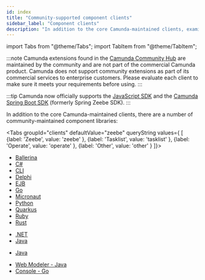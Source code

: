 ```yaml
---
id: index
title: "Community-supported component clients"
sidebar_label: "Component clients"
description: "In addition to the core Camunda-maintained clients, examine a number of community-maintained component libraries."
---
```


import Tabs from "@theme/Tabs";
import TabItem from "@theme/TabItem";

:::note
Camunda extensions found in the [Camunda Community Hub](https://github.com/camunda-community-hub) are maintained by the community and are not part of the commercial Camunda product. Camunda does not support community extensions as part of its commercial services to enterprise customers. Please evaluate each client to make sure it meets your requirements before using.
:::

:::tip
Camunda now officially supports the [JavaScript SDK](/apis-tools/node-js-sdk.md) and the [Camunda Spring Boot SDK](/apis-tools/camunda-spring-boot-sdk/getting-started.md) (formerly Spring Zeebe SDK).
:::

In addition to the core Camunda-maintained clients, there are a number of community-maintained component libraries:

<Tabs groupId="clients" defaultValue="zeebe" queryString values={
[
{label: 'Zeebe', value: 'zeebe' },
{label: 'Tasklist', value: 'tasklist' },
{label: 'Operate', value: 'operate' },
{label: 'Other', value: 'other' }
]}>

<TabItem value='zeebe'>

- [Ballerina](https://github.com/camunda-community-hub/ballerina-zeebe)
- [C#](https://github.com/camunda-community-hub/zeebe-client-csharp)
- [CLI](https://github.com/camunda-community-hub/zeebe-client-go/blob/main/cmd/zbctl/zbctl.md)
- [Delphi](https://github.com/camunda-community-hub/DelphiZeeBeClient)
- [EJB](https://github.com/camunda-community-hub/zeebe-ejb-client)
- [Go](https://github.com/camunda-community-hub/zeebe-client-go)
- [Micronaut](https://github.com/camunda-community-hub/micronaut-zeebe-client)
- [Python](https://gitlab.com/stephane.ludwig/zeebe_python_grpc)
- [Quarkus](https://github.com/quarkiverse/quarkus-zeebe)
- [Ruby](https://github.com/zeebe-io/zeebe-client-ruby)
- [Rust](https://github.com/camunda-community-hub/zeebest)

</TabItem>

<TabItem value='tasklist'>

- [.NET](https://github.com/camunda-community-hub/dotnet-custom-tasklist)
- [Java](https://github.com/camunda-community-hub/camunda-tasklist-client-java)

</TabItem>

<TabItem value='operate'>

- [Java](https://github.com/camunda-community-hub/camunda-operate-client-java)

</TabItem>

<TabItem value='other'>

- [Web Modeler - Java](https://github.com/camunda-community-hub/web-modeler-java-client)
- [Console - Go](https://github.com/camunda-community-hub/console-customer-api-go)

</TabItem>

</Tabs>
